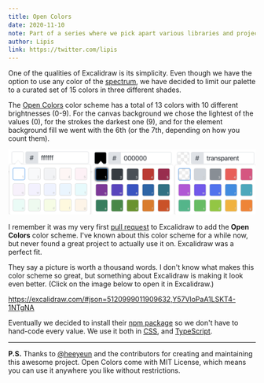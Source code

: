 ```yaml
---
title: Open Colors
date: 2020-11-10
note: Part of a series where we pick apart various libraries and projects we use on Excalidraw.
author: Lipis
link: https://twitter.com/lipis
---
```


One of the qualities of Excalidraw is its simplicity. Even though we have the option to use any color of the [spectrum](https://www.google.com/search?q=%23c0ffee&hl=en), we have decided to limit our palette to a curated set of 15 colors in three different shades.

<!-- end -->

The [Open Colors](https://yeun.github.io/open-color/) color scheme has a total of 13 colors with 10 different brightnesses (0-9). For the canvas background we chose the lightest of the values (0), for the strokes the darkest one (9), and for the element background fill we went with the 6th (or the 7th, depending on how you count them).

![Color pickers](color-pickers.png)

I remember it was my very first [pull request](https://github.com/excalidraw/excalidraw/pull/378) to Excalidraw to add the **Open Colors** color scheme. I've known about this color scheme for a while now, but never found a great project to actually use it on. Excalidraw was a perfect fit.

They say a picture is worth a thousand words. I don't know what makes this color scheme so great, but something about Excalidraw is making it look even better. (Click on the image below to open it in Excalidraw.)

https://excalidraw.com/#json=5120999011909632,Y57VloPaA1LSKT4-1NTgNA

Eventually we decided to install their [npm package](https://www.npmjs.com/package/open-color) so we don't have to hand-code every value. We use it both in [CSS](https://github.com/excalidraw/excalidraw/blob/master/src/css/_variables.scss), and [TypeScript](https://github.com/excalidraw/excalidraw/blob/master/src/colors.ts).

---

**P.S.** Thanks to [@heeyeun](https://twitter.com/_heeyeun) and the contributors for creating and maintaining this awesome project. Open Colors come with MIT License, which means you can use it anywhere you like without restrictions.
